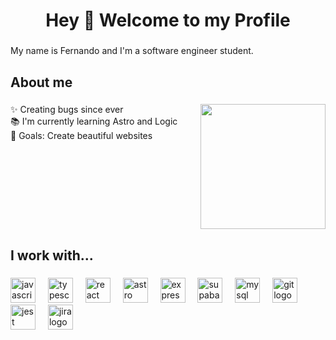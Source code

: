 <!--
**Ferdinan7/Ferdinan7** is a ✨ _special_ ✨ repository because its `README.md` (this file) appears on your GitHub profile.
-->

<h1 align="center">Hey 👋 Welcome to my Profile</h1>

###

<p align="left">My name is Fernando and I'm a software engineer student.</p>

###

<h2 align="left">About me</h2>

###

<img align="right" height="200" src="https://raw.githubusercontent.com/Ferdinan7/mygif/refs/heads/main/9rumqm.gif"  />

###

<p align="left">✨ Creating bugs since ever<br>📚 I'm currently learning Astro and Logic<br>🎯 Goals: Create beautiful websites</p>

###

###

<br clear="both">

<h2 align="left">I work with...</h2>

###

<div align="left">
  <img src="https://skillicons.dev/icons?i=js" height="40" alt="javascript logo"  />
  <img width="12" />
  <img src="https://skillicons.dev/icons?i=ts" height="40" alt="typescript logo"  />
  <img width="12" />
  <img src="https://skillicons.dev/icons?i=react" height="40" alt="react logo"  />
  <img width="12" />
  <img src="https://skillicons.dev/icons?i=astro" height="40" alt="astro logo"  />
  <img width="12" />
  <img src="https://skillicons.dev/icons?i=express" height="40" alt="express logo"  />
  <img width="12" />
  <img src="https://cdn.simpleicons.org/supabase/3ECF8E" height="40" alt="supabase logo"  />
  <img width="12" />
  <img src="https://skillicons.dev/icons?i=mysql" height="40" alt="mysql logo"  />
  <img width="12" />
  <img src="https://skillicons.dev/icons?i=git" height="40" alt="git logo"  />
  <img width="12" />
  <img src="https://skillicons.dev/icons?i=jest" height="40" alt="jest logo"  />
  <img width="12" />
  <img src="https://cdn.simpleicons.org/jira/0052CC" height="40" alt="jira logo"  />
</div>

###
